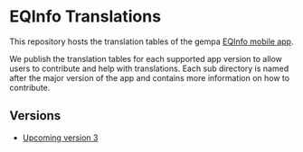 # EQInfo Translations

This repository hosts the translation tables of the gempa [EQInfo mobile app](https://play.google.com/store/apps/details?id=de.gempa.android.eqinfo).

We publish the translation tables for each supported app version to allow users to
contribute and help with translations. Each sub directory is named after the major version of the app and contains more information on how to contribute.

## Versions

* [Upcoming version 3](v3/README.md)
